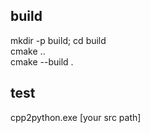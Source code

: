 ## build
mkdir -p build; cd build  
cmake ..  
cmake --build .  

## test
cpp2python.exe [your src path]
